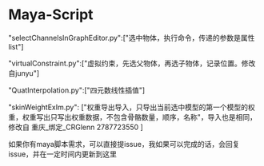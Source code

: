 # Maya-Script  


"selectChannelsInGraphEditor.py":["选中物体，执行命令，传递的参数是属性list"]  

"virtualConstraint.py":["虚拟约束，先选父物体，再选子物体，记录位置。修改自junyu"]  

"QuatInterpolation.py":["四元数线性插值"]

"skinWeightExIm.py": ["权重导出导入，只导出当前选中模型的第一个模型的权重，权重写出只写出权重数据，不包含骨骼数量，顺序，名称"，导入也是相同，修改自 重庆_绑定_CRGlenn 2787723550 ]

如果你有maya脚本需求，可以直接提issue，我如果可以完成的话，会回复issue，并在一定时间内更新到这里  

